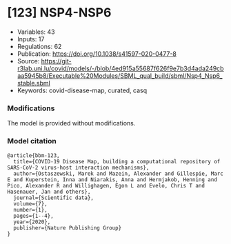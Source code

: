 # \[123\] NSP4-NSP6

 - Variables: 43
 - Inputs: 17
 - Regulations: 62
 - Publication: https://doi.org/10.1038/s41597-020-0477-8
 - Source: https://git-r3lab.uni.lu/covid/models/-/blob/4ed915a55687f626f9e7b3d4ada249cbaa5945b8/Executable%20Modules/SBML_qual_build/sbml/Nsp4_Nsp6_stable.sbml
 - Keywords: covid-disease-map, curated, casq


### Modifications

The model is provided without modifications.

### Model citation

```
@article{bbm-123,
  title={COVID-19 Disease Map, building a computational repository of SARS-CoV-2 virus-host interaction mechanisms},
  author={Ostaszewski, Marek and Mazein, Alexander and Gillespie, Marc E and Kuperstein, Inna and Niarakis, Anna and Hermjakob, Henning and Pico, Alexander R and Willighagen, Egon L and Evelo, Chris T and Hasenauer, Jan and others},
  journal={Scientific data},
  volume={7},
  number={1},
  pages={1--4},
  year={2020},
  publisher={Nature Publishing Group}
}

```

